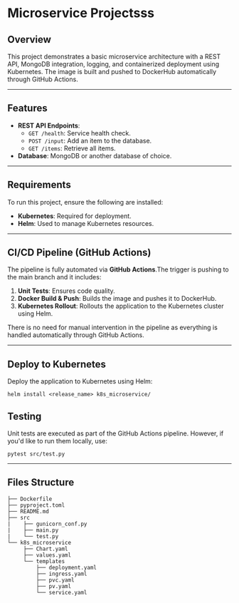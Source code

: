 # Microservice Projectsss

## Overview
This project demonstrates a basic microservice architecture with a REST API, MongoDB integration, logging, and containerized deployment using Kubernetes. The image is built and pushed to DockerHub automatically through GitHub Actions.

---

## Features
- **REST API Endpoints**:
  - `GET /health`: Service health check.
  - `POST /input`: Add an item to the database.
  - `GET /items`: Retrieve all items.
- **Database**: MongoDB or another database of choice.

---

## Requirements
To run this project, ensure the following are installed:

- **Kubernetes**: Required for deployment.
- **Helm**: Used to manage Kubernetes resources.
---

## CI/CD Pipeline (GitHub Actions)
The pipeline is fully automated via **GitHub Actions**.The trigger is pushing to the main branch and it includes:
1. **Unit Tests**: Ensures code quality.
2. **Docker Build & Push**: Builds the image and pushes it to DockerHub.
3. **Kubernetes Rollout**: Rollouts the application to the Kubernetes cluster using Helm.

There is no need for manual intervention in the pipeline as everything is handled automatically through GitHub Actions.

---

## Deploy to Kubernetes
Deploy the application to Kubernetes using Helm:
```
helm install <release_name> k8s_microservice/
```


## Testing
Unit tests are executed as part of the GitHub Actions pipeline. However, if you'd like to run them locally, use:
```
pytest src/test.py
```
---
## Files Structure
```
├── Dockerfile
├── pyproject.toml
├── README.md
├── src
|    ├── gunicorn_conf.py
|    ├── main.py
|    └── test.py
└── k8s_microservice
     ├── Chart.yaml
     ├── values.yaml
     └── templates
         ├── deployment.yaml
         ├── ingress.yaml
         ├── pvc.yaml
         ├── pv.yaml
         └── service.yaml

```
